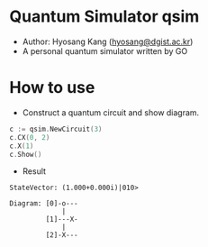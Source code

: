 # Quantum Simulator qsim

- Author: Hyosang Kang (hyosang@dgist.ac.kr)
- A personal quantum simulator written by GO

# How to use

- Construct a quantum circuit and show diagram.
```go
c := qsim.NewCircuit(3)
c.CX(0, 2)
c.X(1)
c.Show()
```
- Result
```
StateVector: (1.000+0.000i)|010>

Diagram: [0]-o---
             |
         [1]---X-
             |
         [2]-X---
```